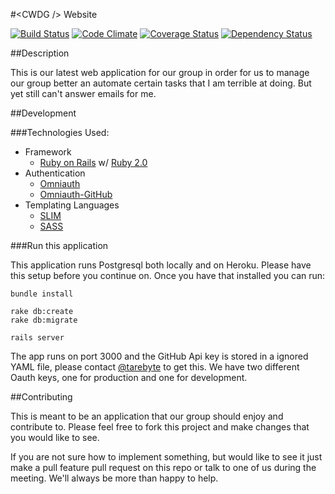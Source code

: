 #&lt;CWDG /&gt; Website

[![Build Status](https://travis-ci.org/CWDG/cwdg-website.png)](https://travis-ci.org/CWDG/cwdg-website)
[![Code Climate](https://codeclimate.com/github/CWDG/psychic-octo-wallhack.png)](https://codeclimate.com/github/CWDG/psychic-octo-wallhack)
[![Coverage Status](https://coveralls.io/repos/CWDG/psychic-octo-wallhack/badge.png)](https://coveralls.io/r/CWDG/psychic-octo-wallhack)
[![Dependency Status](https://gemnasium.com/CWDG/psychic-octo-wallhack.png)](https://gemnasium.com/CWDG/psychic-octo-wallhack)

##Description

This is our latest web application for our group in
order for us to manage our group better an automate
certain tasks that I am terrible at doing. 
But yet still can't answer emails for me.

##Development

###Technologies Used:

* Framework
  * [Ruby on Rails](http://rubyonrails.org/) w/ [Ruby 2.0](http://ruby-lang.org)
* Authentication
  * [Omniauth](https://github.com/intridea/omniauth)
  * [Omniauth-GitHub](https://github.com/intridea/omniauth-github)
* Templating Languages
  * [SLIM](http://slim-lang.com)
  * [SASS](http://sass-lang.com/)

###Run this application

This application runs Postgresql both locally and on Heroku.
Please have this setup before you continue on.
Once you have that installed you can run:

    bundle install

    rake db:create
    rake db:migrate

    rails server

The app runs on port 3000 and the GitHub Api key is stored in a ignored YAML file, please contact [@tarebyte](http://github.com/tarebyte)
to get this. We have two different Oauth keys, one for production and one for development.

##Contributing

This is meant to be an application that our group should enjoy and contribute to.
Please feel free to fork this project and make changes that you would like to see.

If you are not sure how to implement something, but would like to see it just make a pull feature pull
request on this repo or talk to one of us during the meeting. We'll always be more than happy to help.
